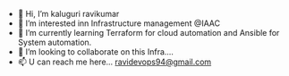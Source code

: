 - 👋 Hi, I’m kaluguri ravikumar
- 👀 I’m interested inn Infrastructure management @IAAC
- 🌱 I’m currently learning Terraform for cloud automation and Ansible for System automation.
- 💞️ I’m looking to collaborate on this Infra....
- 📫 U can reach me here... ravidevops94@gmail.com
